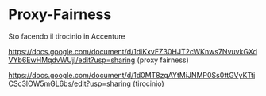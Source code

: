 # Proxy-Fairness
Sto facendo il tirocinio in Accenture

https://docs.google.com/document/d/1diKxvFZ30HJT2cWKnws7NvuvkGXdVYb6EwHMqdvWUjI/edit?usp=sharing (proxy fairness)

https://docs.google.com/document/d/1d0MT8zgAYtMiJNMP0Ss0ttGVyKTtjCSc3lOW5mGL6bs/edit?usp=sharing (tirocinio)
